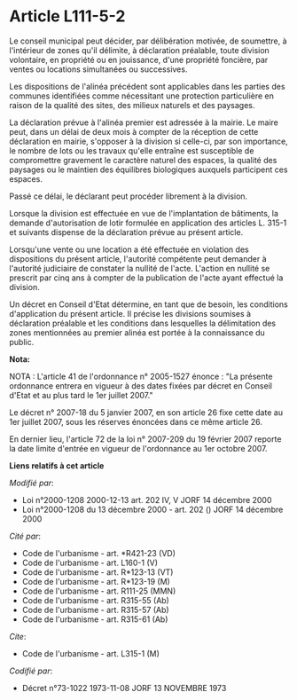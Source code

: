 # Article L111-5-2

Le conseil municipal peut décider, par délibération motivée, de soumettre, à l'intérieur de zones qu'il délimite, à
déclaration préalable, toute division volontaire, en propriété ou en jouissance, d'une propriété foncière, par ventes ou
locations simultanées ou successives.

Les dispositions de l'alinéa précédent sont applicables dans les parties des communes identifiées comme nécessitant une
protection particulière en raison de la qualité des sites, des milieux naturels et des paysages.

La déclaration prévue à l'alinéa premier est adressée à la mairie. Le maire peut, dans un délai de deux mois à compter de la
réception de cette déclaration en mairie, s'opposer à la division si celle-ci, par son importance, le nombre de lots ou les
travaux qu'elle entraîne est susceptible de compromettre gravement le caractère naturel des espaces, la qualité des paysages
ou le maintien des équilibres biologiques auxquels participent ces espaces.

Passé ce délai, le déclarant peut procéder librement à la division.

Lorsque la division est effectuée en vue de l'implantation de bâtiments, la demande d'autorisation de lotir formulée en
application des articles L. 315-1 et suivants dispense de la déclaration prévue au présent article.

Lorsqu'une vente ou une location a été effectuée en violation des dispositions du présent article, l'autorité compétente peut
demander à l'autorité judiciaire de constater la nullité de l'acte. L'action en nullité se prescrit par cinq ans à compter de
la publication de l'acte ayant effectué la division.

Un décret en Conseil d'Etat détermine, en tant que de besoin, les conditions d'application du présent article. Il précise les
divisions soumises à déclaration préalable et les conditions dans lesquelles la délimitation des zones mentionnées au premier
alinéa est portée à la connaissance du public.

**Nota:**

NOTA : L'article 41 de l'ordonnance n° 2005-1527 énonce : "La présente ordonnance entrera en vigueur à des dates fixées par
décret en Conseil d'Etat et au plus tard le 1er juillet 2007."

Le décret n° 2007-18 du 5 janvier 2007, en son article 26 fixe cette date au 1er juillet 2007, sous les réserves énoncées
dans ce même article 26.

En dernier lieu, l'article 72 de la loi n° 2007-209 du 19 février 2007 reporte la date limite d'entrée en vigueur de
l'ordonnance au 1er octobre 2007.

**Liens relatifs à cet article**

_Modifié par_:

  - Loi n°2000-1208 2000-12-13 art. 202 IV, V JORF 14 décembre 2000
  - Loi n°2000-1208 du 13 décembre 2000 - art. 202 () JORF 14 décembre 2000

_Cité par_:

  - Code de l'urbanisme - art. *R421-23 (VD)
  - Code de l'urbanisme - art. L160-1 (V)
  - Code de l'urbanisme - art. R*123-13 (VT)
  - Code de l'urbanisme - art. R*123-19 (M)
  - Code de l'urbanisme - art. R111-25 (MMN)
  - Code de l'urbanisme - art. R315-55 (Ab)
  - Code de l'urbanisme - art. R315-57 (Ab)
  - Code de l'urbanisme - art. R315-61 (Ab)

_Cite_:

  - Code de l'urbanisme - art. L315-1 (M)

_Codifié par_:

  - Décret n°73-1022 1973-11-08 JORF 13 NOVEMBRE 1973

